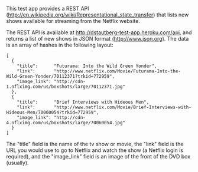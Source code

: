 This test app provides a REST API (http://en.wikipedia.org/wiki/Representational_state_transfer) that lists new shows available for streaming from the Netflix website.

The REST API is available at http://dstautberg-test-app.heroku.com/api, and returns a list of new shows in JSON format (http://www.json.org).  The data is an array of hashes in the following layout:

    [
      {
        "title":      "Futurama: Into the Wild Green Yonder",
        "link":       "http://www.netflix.com/Movie/Futurama-Into-the-Wild-Green-Yonder/70112371?trkid=772959",
        "image_link": "http://cdn-1.nflximg.com/us/boxshots/large/70112371.jpg"
      },
      {
        "title":      "Brief Interviews with Hideous Men",
        "link":       "http://www.netflix.com/Movie/Brief-Interviews-with-Hideous-Men/70060054?trkid=772959",
        "image_link": "http://cdn-4.nflximg.com/us/boxshots/large/70060054.jpg"
      }
    ]

The "title" field is the name of the tv show or movie, the "link" field is the URL you would use to go to Netflix and watch the show (a Netflix login is required), and the "image_link" field is an image of the front of the DVD box (usually).
